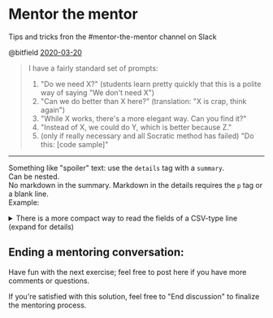 # Mentor the mentor

Tips and tricks fron the #mentor-the-mentor channel on Slack

@bitfield [2020-03-20](https://exercism-team.slack.com/archives/CM3SY1F2L/p1585402808004500?thread_ts=1585380904.001900&cid=CM3SY1F2L)
> I have a fairly standard set of prompts:
> 1. "Do we need X?" (students learn pretty quickly that this is a polite way of saying "We don't need X")
> 1. "Can we do better than X here?" (translation: "X is crap, think again")
> 1. "While X works, there's a more elegant way. Can you find it?"
> 1. "Instead of X, we could do Y, which is better because Z."
> 1. (only if really necessary and all Socratic method has failed) "Do this: [code sample]"

---
Something like "spoiler" text: use the `details` tag with a `summary`.  
Can be nested.  
No markdown in the summary.
Markdown in the details requires the `p` tag or a blank line.  
Example:
<details>
<summary>There is a more compact way to read the fields of a CSV-type line (expand for details)</summary>
  <details>
  <summary>Use <code>read</code> with a specific <code>IFS</code> value</summary>
  <p>

```bash
line='first;second;third'
IFS=';' read -r a b c <<<"$line"
```
  </p>
  </details>
</details>

## Ending a mentoring conversation:

Have fun with the next exercise; feel free to post here if you have more comments or questions.
<!-- -->
If you're satisfied with this solution, feel free to "End discussion" to finalize the mentoring process.

